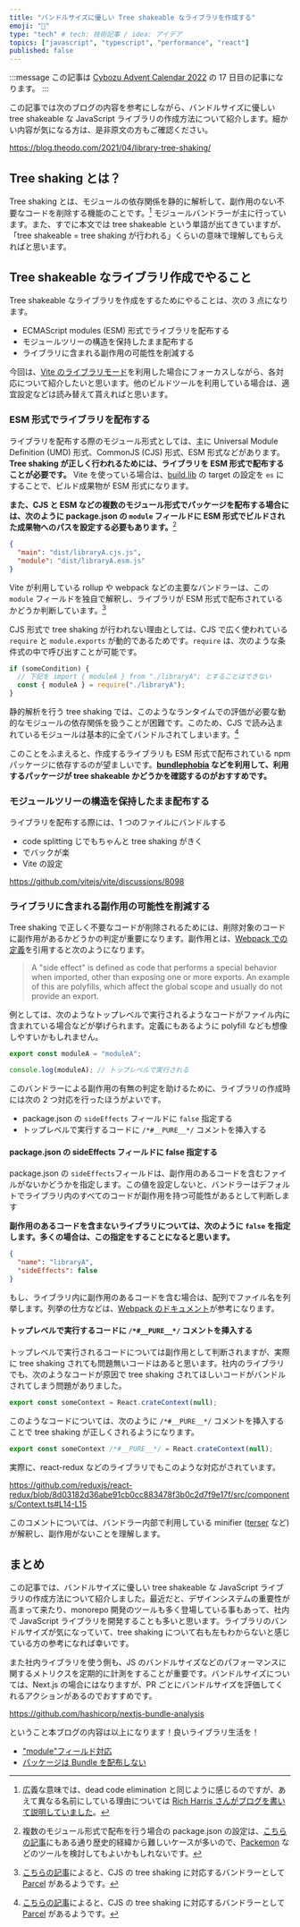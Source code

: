 ```yaml
---
title: "バンドルサイズに優しい Tree shakeable なライブラリを作成する"
emoji: "🌲"
type: "tech" # tech: 技術記事 / idea: アイデア
topics: ["javascript", "typescript", "performance", "react"]
published: false
---
```


:::message
この記事は [Cybozu Advent Calendar 2022](https://blog.cybozu.io/advent_calendar_2022) の 17 日目の記事になります。
:::

この記事では次のブログの内容を参考にしながら、バンドルサイズに優しい tree shakeable な JavaScript ライブラリの作成方法について紹介します。細かい内容が気になる方は、是非原文の方もご確認ください。

https://blog.theodo.com/2021/04/library-tree-shaking/

## Tree shaking とは？

Tree shaking とは、モジュールの依存関係を静的に解析して、副作用のない不要なコードを削除する機能のことです。[^1] モジュールバンドラーが主に行っています。また、すでに本文では tree shakeable という単語が出てきていますが、「tree shakeable = tree shaking が行われる」くらいの意味で理解してもらえればと思います。

[^1]: 広義な意味では、dead code elimination と同じように感じるのですが、あえて異なる名前にしている理由については [Rich Harris さんがブログを書いて説明していました](https://medium.com/@Rich_Harris/tree-shaking-versus-dead-code-elimination-d3765df85c80)。

## Tree shakeable なライブラリ作成でやること

Tree shakeable なライブラリを作成をするためにやることは、次の 3 点になります。

- ECMAScript modules (ESM) 形式でライブラリを配布する
- モジュールツリーの構造を保持したまま配布する
- ライブラリに含まれる副作用の可能性を削減する

今回は、[Vite のライブラリモード](https://vitejs.dev/guide/build.html#library-mode)を利用した場合にフォーカスしながら、各対応について紹介したいと思います。他のビルドツールを利用している場合は、適宜設定などは読み替えて貰えればと思います。

### ESM 形式でライブラリを配布する

ライブラリを配布する際のモジュール形式としては、主に Universal Module Definition (UMD) 形式、CommonJS (CJS) 形式、ESM 形式などがあります。**Tree shaking が正しく行われるためには、ライブラリを ESM 形式で配布することが必要です。** Vite を使っている場合は、[build.lib](https://vitejs.dev/config/build-options.html#build-lib) の target の設定を `es` にすることで、ビルド成果物が ESM 形式になります。

**また、CJS と ESM などの複数のモジュール形式でパッケージを配布する場合には、次のように package.json の `module` フィールドに ESM 形式でビルドされた成果物へのパスを設定する必要もあります。**[^2]

[^2]: 複数のモジュール形式で配布を行う場合の package.json の設定は、[こちらの記事](https://trap.jp/post/1666/)にもある通り歴史的経緯から難しいケースが多いので、[Packemon](https://packemon.dev/) などのツールを検討してもよいかもしれないです。

```json
{
  "main": "dist/libraryA.cjs.js",
  "module": "dist/libraryA.esm.js"
}
```

Vite が利用している rollup や webpack などの主要なバンドラーは、この `module` フィールドを独自で解釈し、ライブラリが ESM 形式で配布されているかどうか判断しています。[^3]

<!-- TODO: details にするかどうか考える -->

CJS 形式で tree shaking が行われない理由としては、CJS で広く使われている `require` と `module.exports` が動的であるためです。`require` は、次のような条件式の中で呼び出すことが可能です。

```js
if (someCondition) {
  // 下記を import { moduleA } from "./libraryA"; とすることはできない
  const { moduleA } = require("./libraryA");
}
```

静的解析を行う tree shaking では、このようなランタイムでの評価が必要な動的なモジュールの依存関係を扱うことが困難です。このため、CJS で読み込まれているモジュールは基本的に全てバンドルされてしまいます。[^3]

[^3]: [こちらの記事](https://www.kabuku.co.jp/developers/tree-shaking-in-2018)によると、CJS の tree shaking に対応するバンドラーとして [Parcel](https://parceljs.org/) があるようです。

このことをふまえると、作成するライブラリも ESM 形式で配布されている npm パッケージに依存するのが望ましいです。**[bundlephobia](https://bundlephobia.com/) などを利用して、利用するパッケージが tree shakeable かどうかを確認するのがおすすめです。**

### モジュールツリーの構造を保持したまま配布する

ライブラリを配布する際には、1 つのファイルにバンドルする

- code splitting じでもちゃんと tree shaking がきく
- でバックが楽
- Vite の設定

https://github.com/vitejs/vite/discussions/8098

### ライブラリに含まれる副作用の可能性を削減する

Tree shaking で正しく不要なコードが削除されるためには、削除対象のコードに副作用があるかどうかの判定が重要になります。副作用とは、[Webpack での定義](https://webpack.js.org/guides/tree-shaking/#mark-the-file-as-side-effect-free)を引用すると次のようになります。

> A "side effect" is defined as code that performs a special behavior when imported, other than exposing one or more exports. An example of this are polyfills, which affect the global scope and usually do not provide an export.

例としては、次のようなトップレベルで実行されるようなコードがファイル内に含まれている場合などが挙げられます。定義にもあるように polyfill なども想像しやすいかもしれません。

```js
export const moduleA = "moduleA";

console.log(moduleA); // トップレベルで実行される
```

このバンドラーによる副作用の有無の判定を助けるために、ライブラリの作成時には次の 2 つ対応を行ったほうがよいです。

- package.json の `sideEffects` フィールドに `false` 指定する
- トップレベルで実行するコードに `/*#__PURE__*/` コメントを挿入する

#### package.json の sideEffects フィールドに false 指定する

package.json の `sideEffects`フィールドは、副作用のあるコードを含むファイルがないかどうかを指定します。この値を設定しないと、バンドラーはデフォルトでライブラリ内のすべてのコードが副作用を持つ可能性があるとして判断します

**副作用のあるコードを含まないライブラリについては、次のように `false` を指定します。多くの場合は、この指定をすることになると思います。**

```json
{
  "name": "libraryA",
  "sideEffects": false
}
```

もし、ライブラリ内に副作用のあるコードを含む場合は、配列でファイル名を列挙します。列挙の仕方などは、[Webpack のドキュメント](https://webpack.js.org/guides/tree-shaking/#mark-the-file-as-side-effect-free)が参考になります。

#### トップレベルで実行するコードに `/*#__PURE__*/` コメントを挿入する

トップレベルで実行されるコードについては副作用として判断されますが、実際に tree shaking されても問題無いコードはあると思います。社内のライブラリでも、次のようなコードが原因で tree shaking されてほしいコードがバンドルされてしまう問題がありました。

```js
export const someContext = React.crateContext(null);
```

このようなコードについては、次のように `/*#__PURE__*/` コメントを挿入することで tree shaking が正しくされるようになります。

```js
export const someContext /*#__PURE__*/ = React.crateContext(null);
```

実際に、react-redux などのライブラリでもこのような対応がされています。

https://github.com/reduxjs/react-redux/blob/8d03182d36abe91cb0cc883478f3b0c2d7f9e17f/src/components/Context.ts#L14-L15

このコメントについては、バンドラー内部で利用している minifier ([terser](https://github.com/terser/terser) など) が解釈し、副作用がないことを理解します。

## まとめ

この記事では、バンドルサイズに優しい tree shakeable な JavaScript ライブラリの作成方法について紹介しました。最近だと、デザインシステムの重要性が高まって来たり、monorepo 開発のツールも多く登場している事もあって、社内で JavaScript ライブラリを開発することも多いと思います。ライブラリのバンドルサイズが気になっていて、tree shaking について右も左もわからないと感じている方の参考になれば幸いです。

また社内ライブラリを使う側も、JS のバンドルサイズなどのパフォーマンスに関するメトリクスを定期的に計測をすることが重要です。バンドルサイズについては、Next.js の場合にはなりますが、PR ごとにバンドルサイズを評価してくれるアクションがあるのでおすすめです。

https://github.com/hashicorp/nextjs-bundle-analysis

ということ本ブログの内容は以上になります！良いライブラリ生活を！

- ["module"フィールド対応](https://dwango-js.github.io/performance-handbook/startup/module-field/)
- [パッケージは Bundle を配布しない](https://dwango-js.github.io/performance-handbook/startup/reduce-bundle/)

